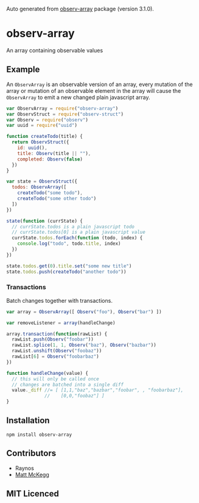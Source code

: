 Auto generated from [observ-array](https://github.com/Raynos/observ-array) package (version 3.1.0).

# observ-array

<!--
    [![build status][1]][2]
    [![NPM version][3]][4]
    [![Coverage Status][5]][6]
    [![gemnasium Dependency Status][7]][8]
    [![Davis Dependency status][9]][10]
-->

<!-- [![browser support][11]][12] -->

An array containing observable values

## Example

An `ObservArray` is an observable version of an array, every
  mutation of the array or mutation of an observable element in
  the array will cause the `ObservArray` to emit a new changed
  plain javascript array.

```js
var ObservArray = require("observ-array")
var ObservStruct = require("observ-struct")
var Observ = require("observ")
var uuid = require("uuid")

function createTodo(title) {
  return ObservStruct({
    id: uuid(),
    title: Observ(title || ""),
    completed: Observ(false)
  })
}

var state = ObservStruct({
  todos: ObservArray([
    createTodo("some todo"),
    createTodo("some other todo")
  ])
})

state(function (currState) {
  // currState.todos is a plain javascript todo
  // currState.todos[0] is a plain javascript value
  currState.todos.forEach(function (todo, index) {
    console.log("todo", todo.title, index)
  })
})

state.todos.get(0).title.set("some new title")
state.todos.push(createTodo("another todo"))
```

### Transactions

Batch changes together with transactions.

```js
var array = ObservArray([ Observ("foo"), Observ("bar") ])

var removeListener = array(handleChange)

array.transaction(function(rawList) {
  rawList.push(Observ("foobar"))
  rawList.splice(1, 1, Observ("baz"), Observ("bazbar"))
  rawList.unshift(Observ("foobaz"))
  rawList[6] = Observ("foobarbaz")
})

function handleChange(value) {
  // this will only be called once
  // changes are batched into a single diff
  value._diff //= [ [1,1,"baz","bazbar","foobar", , "foobarbaz"],
              //    [0,0,"foobaz"] ]
}
```

## Installation

`npm install observ-array`

## Contributors

 - Raynos
 - [Matt McKegg][13]

## MIT Licenced

  [1]: https://secure.travis-ci.org/Raynos/observ-array.png
  [2]: https://travis-ci.org/Raynos/observ-array
  [3]: https://badge.fury.io/js/observ-array.png
  [4]: https://badge.fury.io/js/observ-array
  [5]: https://coveralls.io/repos/Raynos/observ-array/badge.png
  [6]: https://coveralls.io/r/Raynos/observ-array
  [7]: https://gemnasium.com/Raynos/observ-array.png
  [8]: https://gemnasium.com/Raynos/observ-array
  [9]: https://david-dm.org/Raynos/observ-array.png
  [10]: https://david-dm.org/Raynos/observ-array
  [11]: https://ci.testling.com/Raynos/observ-array.png
  [12]: https://ci.testling.com/Raynos/observ-array
  [13]: https://github.com/mmckegg
